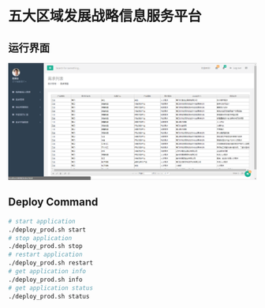 # 五大区域发展战略信息服务平台

## 运行界面
![DDL](./demo.png)

## Deploy Command
```bash
# start application
./deploy_prod.sh start 
# stop application
./deploy_prod.sh stop 
# restart application
./deploy_prod.sh restart 
# get application info
./deploy_prod.sh info 
# get application status
./deploy_prod.sh status 
```